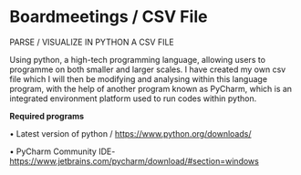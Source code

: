 # Boardmeetings / CSV File

PARSE / VISUALIZE IN PYTHON A CSV FILE

Using python, a high-tech programming language, allowing users to programme on both smaller and larger scales. I have created my own csv file which I will then be modifying and analysing within this language program, with the help of another program known as PyCharm, which is an integrated environment platform used to run codes within python.



__Required programs__

•	Latest version of python / https://www.python.org/downloads/

•	PyCharm Community IDE-https://www.jetbrains.com/pycharm/download/#section=windows



